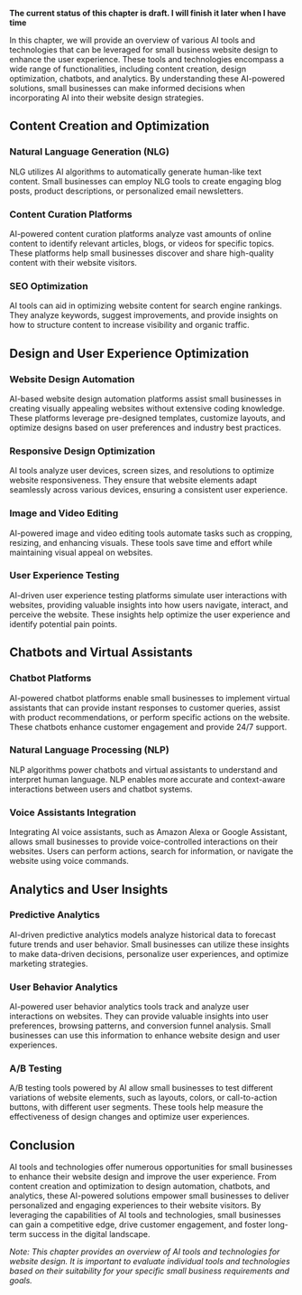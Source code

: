 **The current status of this chapter is draft. I will finish it later when I have time**

In this chapter, we will provide an overview of various AI tools and technologies that can be leveraged for small business website design to enhance the user experience. These tools and technologies encompass a wide range of functionalities, including content creation, design optimization, chatbots, and analytics. By understanding these AI-powered solutions, small businesses can make informed decisions when incorporating AI into their website design strategies.

Content Creation and Optimization
---------------------------------

### Natural Language Generation (NLG)

NLG utilizes AI algorithms to automatically generate human-like text content. Small businesses can employ NLG tools to create engaging blog posts, product descriptions, or personalized email newsletters.

### Content Curation Platforms

AI-powered content curation platforms analyze vast amounts of online content to identify relevant articles, blogs, or videos for specific topics. These platforms help small businesses discover and share high-quality content with their website visitors.

### SEO Optimization

AI tools can aid in optimizing website content for search engine rankings. They analyze keywords, suggest improvements, and provide insights on how to structure content to increase visibility and organic traffic.

Design and User Experience Optimization
---------------------------------------

### Website Design Automation

AI-based website design automation platforms assist small businesses in creating visually appealing websites without extensive coding knowledge. These platforms leverage pre-designed templates, customize layouts, and optimize designs based on user preferences and industry best practices.

### Responsive Design Optimization

AI tools analyze user devices, screen sizes, and resolutions to optimize website responsiveness. They ensure that website elements adapt seamlessly across various devices, ensuring a consistent user experience.

### Image and Video Editing

AI-powered image and video editing tools automate tasks such as cropping, resizing, and enhancing visuals. These tools save time and effort while maintaining visual appeal on websites.

### User Experience Testing

AI-driven user experience testing platforms simulate user interactions with websites, providing valuable insights into how users navigate, interact, and perceive the website. These insights help optimize the user experience and identify potential pain points.

Chatbots and Virtual Assistants
-------------------------------

### Chatbot Platforms

AI-powered chatbot platforms enable small businesses to implement virtual assistants that can provide instant responses to customer queries, assist with product recommendations, or perform specific actions on the website. These chatbots enhance customer engagement and provide 24/7 support.

### Natural Language Processing (NLP)

NLP algorithms power chatbots and virtual assistants to understand and interpret human language. NLP enables more accurate and context-aware interactions between users and chatbot systems.

### Voice Assistants Integration

Integrating AI voice assistants, such as Amazon Alexa or Google Assistant, allows small businesses to provide voice-controlled interactions on their websites. Users can perform actions, search for information, or navigate the website using voice commands.

Analytics and User Insights
---------------------------

### Predictive Analytics

AI-driven predictive analytics models analyze historical data to forecast future trends and user behavior. Small businesses can utilize these insights to make data-driven decisions, personalize user experiences, and optimize marketing strategies.

### User Behavior Analytics

AI-powered user behavior analytics tools track and analyze user interactions on websites. They can provide valuable insights into user preferences, browsing patterns, and conversion funnel analysis. Small businesses can use this information to enhance website design and user experiences.

### A/B Testing

A/B testing tools powered by AI allow small businesses to test different variations of website elements, such as layouts, colors, or call-to-action buttons, with different user segments. These tools help measure the effectiveness of design changes and optimize user experiences.

Conclusion
----------

AI tools and technologies offer numerous opportunities for small businesses to enhance their website design and improve the user experience. From content creation and optimization to design automation, chatbots, and analytics, these AI-powered solutions empower small businesses to deliver personalized and engaging experiences to their website visitors. By leveraging the capabilities of AI tools and technologies, small businesses can gain a competitive edge, drive customer engagement, and foster long-term success in the digital landscape.

*Note: This chapter provides an overview of AI tools and technologies for website design. It is important to evaluate individual tools and technologies based on their suitability for your specific small business requirements and goals.*
